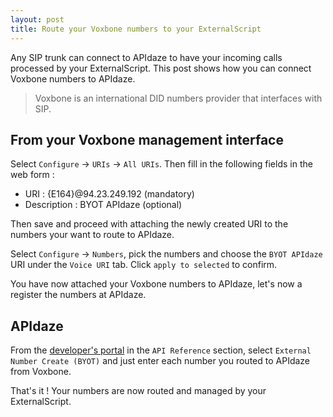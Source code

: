 ```yaml
---
layout: post
title: Route your Voxbone numbers to your ExternalScript
---
```


Any SIP trunk can connect to APIdaze to have your incoming calls processed by your ExternalScript. This post shows how you can connect Voxbone numbers to APIdaze.

> Voxbone is an international DID numbers provider that interfaces with SIP.

## From your Voxbone management interface

Select `Configure` -> `URIs` -> `All URIs`. Then fill in the following fields in the web form :

* URI : {E164}@94.23.249.192 (mandatory)
* Description : BYOT APIdaze (optional)

Then save and proceed with attaching the newly created URI to the numbers your want to route to APIdaze.

Select `Configure` -> `Numbers`, pick the numbers and choose the `BYOT APIdaze` URI under the `Voice URI` tab. Click `apply to selected` to confirm. 

You have now attached your Voxbone numbers to APIdaze, let's now a register the numbers at APIdaze.

## APIdaze

From the [developer's portal](https://developers.apidaze.io) in the `API Reference` section, select `External Number Create (BYOT)` and just enter each number you routed to APIdaze from Voxbone.

That's it ! Your numbers are now routed and managed by your ExternalScript.

